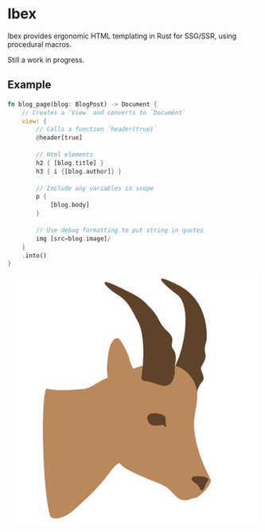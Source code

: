 # Ibex

Ibex provides ergonomic HTML templating in Rust for SSG/SSR, using procedural macros.

Still a work in progress.

## Example

```rs
fn blog_page(blog: BlogPost) -> Document {
    // Creates a `View` and converts to `Document`
    view! {
        // Calls a function `header(true)`
        @header[true]

        // Html elements
        h2 { [blog.title] }
        h3 { i {[blog.author]} }

        // Include any variables in scope
        p {
            [blog.body]
        }

        // Use debug formatting to put string in quotes
        img [src=blog.image]/
    }
    .into()
}
```

![svg design of an ibex](./ibex.png)

